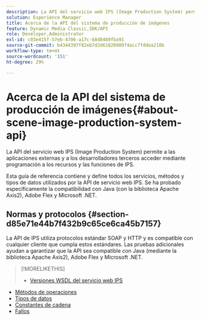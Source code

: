 ```yaml
---
description: La API del servicio web IPS (Image Production System) permite a las aplicaciones externas y a los desarrolladores terceros acceder mediante programación a los recursos y las funciones de IPS.
solution: Experience Manager
title: Acerca de la API del sistema de producción de imágenes
feature: Dynamic Media Classic,SDK/API
role: Developer,Administrator
exl-id: c03e415f-57eb-4706-a17c-68d8469fba91
source-git-commit: b4344397f82eb7d2d61020909f4acc7fddea210b
workflow-type: tm+mt
source-wordcount: '151'
ht-degree: 29%

---
```


# Acerca de la API del sistema de producción de imágenes{#about-scene-image-production-system-api}

La API del servicio web IPS (Image Production System) permite a las aplicaciones externas y a los desarrolladores terceros acceder mediante programación a los recursos y las funciones de IPS.

Esta guía de referencia contiene y define todos los servicios, métodos y tipos de datos utilizados por la API de servicio web IPS. Se ha probado específicamente la compatibilidad con Java (con la biblioteca Apache Axis2), Adobe Flex y Microsoft .NET.

## Normas y protocolos {#section-d85e71e44b7f432b9c65ce6ca45b7157}

La API de IPS utiliza protocolos estándar SOAP y HTTP y es compatible con cualquier cliente que cumpla estos estándares. Las pruebas adicionales ayudan a garantizar que la API sea compatible con Java (mediante la biblioteca Apache Axis2), Adobe Flex y Microsoft .NET.

>[!MORELIKETHIS]
>
>* [Versiones WSDL del servicio web IPS](c-wsdl-versions.md#concept-aff3e13f3b59486882260b5f2e962226)
* [Métodos de operaciones](operations/c-operations-intro/c-methods/c-methods.md)
* [Tipos de datos](types/c-data-types/c-data-types.md#concept-dcf2ce73ff334e22bc4c634e3a0a50a6)
* [Constantes de cadena](string-constants/c-string-constants/c-string-constants.md)
* [Fallos](faults/c-faults/c-faults.md#concept-28c5e495f39443ecab05384d8cf8ab6b)

